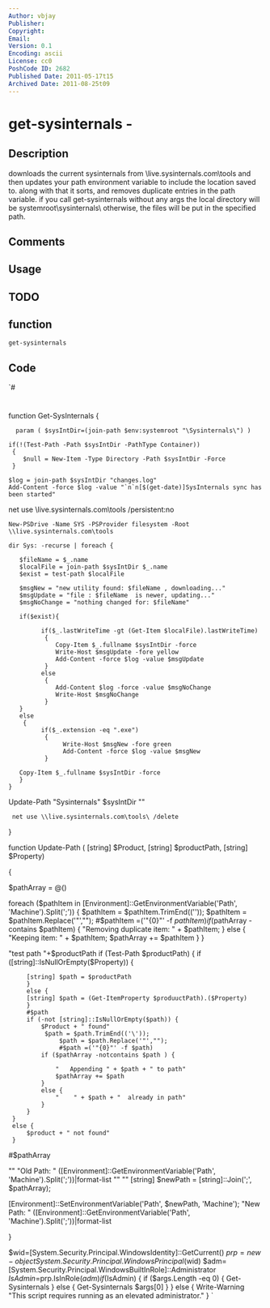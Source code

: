 ```yaml
---
Author: vbjay
Publisher: 
Copyright: 
Email: 
Version: 0.1
Encoding: ascii
License: cc0
PoshCode ID: 2682
Published Date: 2011-05-17t15
Archived Date: 2011-08-25t09
---
```


# get-sysinternals - 

## Description

downloads the current sysinternals from \\live.sysinternals.com\tools and then updates your path environment variable to include the location saved to.  along with that it sorts, and removes duplicate entries in the path variable.   if you call get-sysinternals without any args the local directory will be systemroot\sysinternals\  otherwise, the files will be put in the specified path.

## Comments



## Usage



## TODO



## function

`get-sysinternals`

## Code

`#
 #
  
   
   function Get-SysInternals {
 	
      param ( $sysIntDir=(join-path $env:systemroot "\Sysinternals\") )
 
    if(!(Test-Path -Path $sysIntDir -PathType Container)) 
     {
        $null = New-Item -Type Directory -Path $sysIntDir -Force 
     }
 	
    $log = join-path $sysIntDir "changes.log"
    Add-Content -force $log -value "`n`n[$(get-date)]SysInternals sync has been started"
   
   net use \\live.sysinternals.com\tools /persistent:no
   
   
    New-PSDrive -Name SYS -PSProvider filesystem -Root \\live.sysinternals.com\tools
 
    dir Sys: -recurse | foreach { 
 	
       $fileName = $_.name
       $localFile = join-path $sysIntDir $_.name                  
       $exist = test-path $localFile
 			
       $msgNew = "new utility found: $fileName , downloading..."
       $msgUpdate = "file : $fileName  is newer, updating..."
       $msgNoChange = "nothing changed for: $fileName"			
 	
       if($exist){
 	
             if($_.lastWriteTime -gt (Get-Item $localFile).lastWriteTime)
              {
                 Copy-Item $_.fullname $sysIntDir -force
                 Write-Host $msgUpdate -fore yellow
                 Add-Content -force $log -value $msgUpdate
              } 
             else 
              {
                 Add-Content $log -force -value $msgNoChange
                 Write-Host $msgNoChange
              }	
       }
       else
        {
             if($_.extension -eq ".exe")
              {
                   Write-Host $msgNew -fore green
                   Add-Content -force $log -value $msgNew
              } 
 	
 	   Copy-Item $_.fullname $sysIntDir -force 
       }
    }
    
   Update-Path "Sysinternals" $sysIntDir ""
   
     net use \\live.sysinternals.com\tools\ /delete
 }
 
 function Update-Path  ( [string] $Product, [string] $productPath, [string] $Property)
 
 {
 
 
 
 $pathArray = @()
 
 foreach ($pathItem in [Environment]::GetEnvironmentVariable('Path', 'Machine').Split(';')) {
     $pathItem = $pathItem.TrimEnd(('\'));
     $pathItem = $pathItem.Replace('"',"");
     #$pathItem =('"{0}"' -f $pathItem)
     if ($pathArray -contains $pathItem) {
         "Removing duplicate item: " + $pathItem;
     }
     else {
         "Keeping item: " + $pathItem;
         $pathArray += $pathItem
     }
 }
 
 
 "test path    "+$productPath
     if (Test-Path $productPath) {
         if ([string]::IsNullOrEmpty($Property)) {
         
         [string] $path = $productPath
         }
         else {
         [string] $path = (Get-ItemProperty $produuctPath).($Property)
         }
         #$path
         if (-not [string]::IsNullOrEmpty($path)) {
             $Product + " found"
              $path = $path.TrimEnd(('\'));
                  $path = $path.Replace('"',"");
                  #$path =('"{0}"' -f $path)
             if ($pathArray -notcontains $path ) {
                
                 "   Appending " + $path + " to path"
                 $pathArray += $path
             }
             else {
                 "    " + $path + "  already in path"
             }
         }
     }
     else {
         $product + " not found"
     }
 
 [Array]::Sort([array]$pathArray)
 
 #$pathArray
 
 
 
 ""
 "Old Path: " 
  ([Environment]::GetEnvironmentVariable('Path', 'Machine').Split(';'))|format-list
 ""
 ""
 [string] $newPath = [string]::Join(';', $pathArray);
 
 [Environment]::SetEnvironmentVariable('Path', $newPath, 'Machine');
 "New Path: " 
  ([Environment]::GetEnvironmentVariable('Path', 'Machine').Split(';'))|format-list
  
  
 }
 
 
  $wid=[System.Security.Principal.WindowsIdentity]::GetCurrent()
   $prp=new-object System.Security.Principal.WindowsPrincipal($wid)
   $adm=[System.Security.Principal.WindowsBuiltInRole]::Administrator
   $IsAdmin=$prp.IsInRole($adm)
   if($IsAdmin)
   {
 if ($args.Length -eq 0)
 {
 Get-Sysinternals
 }
 else
 {
 Get-Sysinternals $args[0]
 }
 }
 else
 {
 Write-Warning "This script requires running as an elevated administrator."
 }
`

